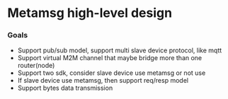 # Metamsg high-level design

### Goals

+ Support pub/sub model, support multi slave device protocol, like mqtt
+ Support virtual M2M channel that maybe bridge more than one router(node)
+ Support two sdk, consider slave device use metamsg or not use
+ If slave device use metamsg, then support req/resp model
+ Support bytes data transmission